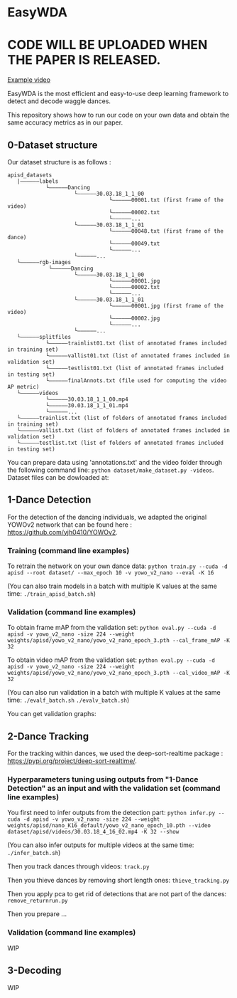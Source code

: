 # EasyWDA

# CODE WILL BE UPLOADED WHEN THE PAPER IS RELEASED.

[Example video](./30.03.18_3_10_04.mp4)

EasyWDA is the most efficient and easy-to-use deep learning framework to detect and decode waggle dances.

This repository shows how to run our code on your own data and obtain the same accuracy metrics as in our paper.

## 0-Dataset structure

Our dataset structure is as follows :
```
apisd_datasets
   |——————labels
            └——————Dancing
                     └——————30.03.18_1_1_00
                                └——————00001.txt (first frame of the video)
                                └——————00002.txt
                                └——————...
                     └——————30.03.18_1_1_01
                                └——————00048.txt (first frame of the dance)
                                └——————00049.txt
                                └——————...
                     └——————...
   └——————rgb-images
             └——————Dancing
                     └——————30.03.18_1_1_00
                                └——————00001.jpg
                                └——————00002.txt
                                └——————...
                     └——————30.03.18_1_1_01
                                └——————00001.jpg (first frame of the video)
                                └——————00002.jpg
                                └——————...
                     └——————...
   └——————splitfiles
            └——————trainlist01.txt (list of annotated frames included in training set)
            └——————vallist01.txt (list of annotated frames included in validation set)
            └——————testlist01.txt (list of annotated frames included in testing set)
            └——————finalAnnots.txt (file used for computing the video AP metric)
   └——————videos
            └——————30.03.18_1_1_00.mp4
            └——————30.03.18_1_1_01.mp4
            └——————...
   └——————trainlist.txt (list of folders of annotated frames included in training set)
   └——————vallist.txt (list of folders of annotated frames included in validation set)
   └——————testlist.txt (list of folders of annotated frames included in testing set)

```
You can prepare data using 'annotations.txt' and the video folder through the following command line:
`python dataset/make_dataset.py -videos`. 
Dataset files can be dowloaded at:

## 1-Dance Detection

For the detection of the dancing individuals, we adapted the original YOWOv2 network that can be found here : https://github.com/yjh0410/YOWOv2.

### Training (command line examples)

To retrain the network on your own dance data:
`python train.py --cuda -d apisd --root dataset/ --max_epoch 10 -v yowo_v2_nano --eval -K 16`

(You can also train models in a batch with multiple K values at the same time:
`./train_apisd_batch.sh`)

### Validation (command line examples)

To obtain frame mAP from the validation set:
`python eval.py --cuda -d apisd -v yowo_v2_nano -size 224 --weight weights/apisd/yowo_v2_nano/yowo_v2_nano_epoch_3.pth --cal_frame_mAP -K 32`

To obtain video mAP from the validation set:
`python eval.py --cuda -d apisd -v yowo_v2_nano -size 224 --weight weights/apisd/yowo_v2_nano/yowo_v2_nano_epoch_3.pth --cal_video_mAP -K 32`

(You can also run validation in a batch with multiple K values at the same time:
`./evalf_batch.sh`
`./evalv_batch.sh`)

You can get validation graphs:

## 2-Dance Tracking

For the tracking within dances, we used the deep-sort-realtime package : https://pypi.org/project/deep-sort-realtime/.

### Hyperparameters tuning using outputs from "1-Dance Detection" as an input and with the validation set (command line examples)

You first need to infer outputs from the detection part:
`python infer.py --cuda -d apisd -v yowo_v2_nano -size 224 --weight weights/apisd/nano_K16_default/yowo_v2_nano_epoch_10.pth --video dataset/apisd/videos/30.03.18_4_16_02.mp4 -K 32 --show
`

(You can also infer outputs for multiple videos at the same time:
`./infer_batch.sh`)

Then you track dances through videos:
`track.py`

Then you thieve dances by removing short length ones:
`thieve_tracking.py`

Then you apply pca to get rid of detections that are not part of the dances:
`remove_returnrun.py`

Then you prepare ...

### Validation (command line examples)

WIP

## 3-Decoding

WIP
